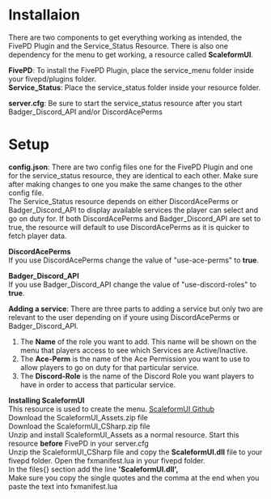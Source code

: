 # Installaion
There are two components to get everything working as intended, the FivePD Plugin and the Service_Status Resource. There is also one dependency for the menu to get working, a resource called **ScaleformUI**.

**FivePD**: To install the FivePD Plugin, place the service_menu folder inside your fivepd/plugins folder.\
**Service_Status**: Place the service_status folder inside your resource folder.

**server.cfg**: Be sure to start the service_status resource after you start Badger_Discord_API and/or DiscordAcePerms
# Setup
**config.json**: There are two config files one for the FivePD Plugin and one for the service_status resource, they are identical to each other. Make sure after making changes to one you make the same changes to the other config file.\
The Service_Status resource depends on either DiscordAcePerms or Badger_Discord_API to display available services the player can select and go on duty for. If both DiscordAcePerms and Badger_Discord_API are set to true, the resource will default to use DiscordAcePerms as it is quicker to fetch player data.

**DiscordAcePerms**\
If you use DiscordAcePerms change the value of "use-ace-perms" to **true**.

**Badger_Discord_API**\
If you use Badger_Discord_API change the value of "use-discord-roles" to **true**.

**Adding a service**: There are three parts to adding a service but only two are relevant to the user depending on if youre using DiscordAcePerms or Badger_Discord_API.
1) The **Name** of the role you want to add. This name will be shown on the menu that players access to see which Services are Active/Inactive.
2) The **Ace-Perm** is the name of the Ace Permission you want to use to allow players to go on duty for that particular service.
3) The **Discord-Role** is the name of the Discord Role you want players to have in order to access that particular service.

**Installing ScaleformUI**\
This resource is used to create the menu. [ScaleformUI Github](https://github.com/manups4e/ScaleformUI/releases) \
Download the ScaleformUI_Assets.zip file\
Download the ScaleformUI_CSharp.zip file\
Unzip and install ScaleformUI_Assets as a normal resource. Start this resource **before** FivePD in your server.cfg\
Unzip the ScaleformUI_CSharp file and copy the **ScaleformUI.dll** file to your fivepd folder.
Open the fxmanifest.lua in your fivepd folder.\
In the files{} section add the line **'ScaleformUI.dll',**\
Make sure you copy the single quotes and the comma at the end when you paste the text into fxmanifest.lua
